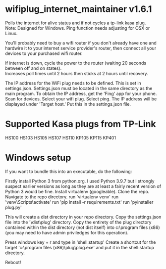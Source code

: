 # wifiplug_internet_maintainer v1.6.1
Polls the internet for alive status and if not cycles a tp-link kasa plug.  
Note: Designed for Windows.  Ping function needs adjusting for OSX or Linux.

You'll probably need to buy a wifi router if you don't already have one and hardwire it to your internet service provider's router, 
then connect all your devices to your purchased wifi router.

If internet is down, cycle the power to the router (waiting 20 seconds between off and on states).  
Increases poll times until 2 hours then sticks at 2 hours until recovery.

The IP address for the WiFi plug needs to be defined.  This is set in settings.json.  Settings.json must be located in the same directory as the main program.
To obtain the IP address, get the 'Fing' app for your phone.
Scan for devices.
Select your wifi plug.
Select ping.
The IP address will be displayed under 'Target host.'
Put this in the settings.json file.

# Supported Kasa plugs from TP-Link
HS100
HS103
HS105
HS107
HS110
KP105
KP115
KP401

# Windows setup
If you want to bundle this into an executable, do the following:

Firstly install Python 3 from python.org. I used Python 3.9.7 but I strongly suspect earlier versions as long as they are at least a fairly recent version of Python 3 would be fine. Install virtualenv (googleable). Clone the repo. Navigate to the repo directory. run 'virtualenv venv' run 'venv\Scripts\activate' run 'pip install -r requirements.txt' run 'pyinstaller plug.py'

This will create a dist directory in your repo directory. Copy the settings.json file into the '\dist\plug' directory. Copy the entirety of the plug directory contained within the dist directory (not dist itself) into c:\program files (x86) (you may need to have admin priviledges for this operation).

Press windows key + r and type in 'shell:startup' Create a shortcut for the target 'c:\program files (x86)\plug\plug.exe' and put it in the shell:startup directory.

Reboot!
